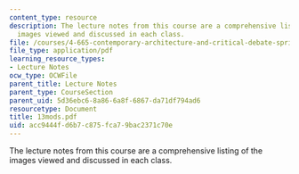 ```yaml
---
content_type: resource
description: The lecture notes from this course are a comprehensive listing of the
  images viewed and discussed in each class.
file: /courses/4-665-contemporary-architecture-and-critical-debate-spring-2002/acc9444fd6b7c875fca79bac2371c70e_13mods.pdf
file_type: application/pdf
learning_resource_types:
- Lecture Notes
ocw_type: OCWFile
parent_title: Lecture Notes
parent_type: CourseSection
parent_uid: 5d36ebc6-8a86-6a8f-6867-da71df794ad6
resourcetype: Document
title: 13mods.pdf
uid: acc9444f-d6b7-c875-fca7-9bac2371c70e
---
```

The lecture notes from this course are a comprehensive listing of the images viewed and discussed in each class.

